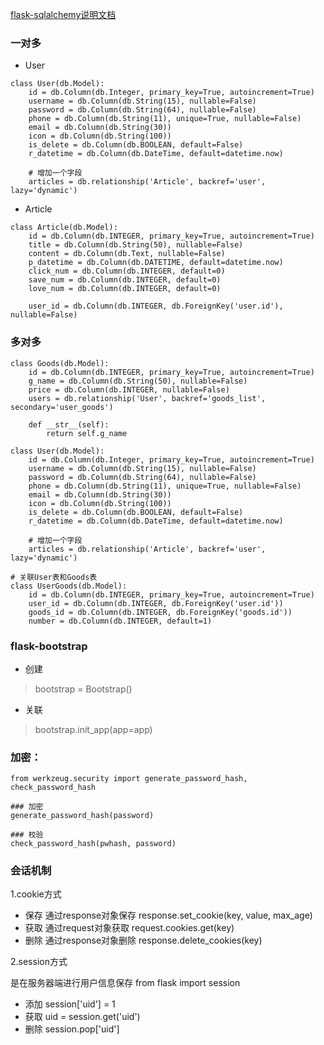 [flask-sqlalchemy说明文档](http://www.pythondoc.com/flask-sqlalchemy/index.html)

### 一对多
- User
```
class User(db.Model):
    id = db.Column(db.Integer, primary_key=True, autoincrement=True)
    username = db.Column(db.String(15), nullable=False)
    password = db.Column(db.String(64), nullable=False)
    phone = db.Column(db.String(11), unique=True, nullable=False)
    email = db.Column(db.String(30))
    icon = db.Column(db.String(100))
    is_delete = db.Column(db.BOOLEAN, default=False)
    r_datetime = db.Column(db.DateTime, default=datetime.now)

    # 增加一个字段
    articles = db.relationship('Article', backref='user', lazy='dynamic')
```

- Article
```
class Article(db.Model):
    id = db.Column(db.INTEGER, primary_key=True, autoincrement=True)
    title = db.Column(db.String(50), nullable=False)
    content = db.Column(db.Text, nullable=False)
    p_datetime = db.Column(db.DATETIME, default=datetime.now)
    click_num = db.Column(db.INTEGER, default=0)
    save_num = db.Column(db.INTEGER, default=0)
    love_num = db.Column(db.INTEGER, default=0)

    user_id = db.Column(db.INTEGER, db.ForeignKey('user.id'), nullable=False)
```

### 多对多
```
class Goods(db.Model):
    id = db.Column(db.INTEGER, primary_key=True, autoincrement=True)
    g_name = db.Column(db.String(50), nullable=False)
    price = db.Column(db.INTEGER, nullable=False)
    users = db.relationship('User', backref='goods_list', secondary='user_goods')

    def __str__(self):
        return self.g_name
```

```
class User(db.Model):
    id = db.Column(db.Integer, primary_key=True, autoincrement=True)
    username = db.Column(db.String(15), nullable=False)
    password = db.Column(db.String(64), nullable=False)
    phone = db.Column(db.String(11), unique=True, nullable=False)
    email = db.Column(db.String(30))
    icon = db.Column(db.String(100))
    is_delete = db.Column(db.BOOLEAN, default=False)
    r_datetime = db.Column(db.DateTime, default=datetime.now)

    # 增加一个字段
    articles = db.relationship('Article', backref='user', lazy='dynamic')
```

```
# 关联User表和Goods表
class UserGoods(db.Model):
    id = db.Column(db.INTEGER, primary_key=True, autoincrement=True)
    user_id = db.Column(db.INTEGER, db.ForeignKey('user.id'))
    goods_id = db.Column(db.INTEGER, db.ForeignKey('goods.id'))
    number = db.Column(db.INTEGER, default=1)
```

### flask-bootstrap

- 创建
> bootstrap = Bootstrap()

- 关联
> bootstrap.init_app(app=app)


### 加密：
```
from werkzeug.security import generate_password_hash, check_password_hash

### 加密
generate_password_hash(password)

### 校验
check_password_hash(pwhash, password)
```


### 会话机制
1.cookie方式
  - 保存
    通过response对象保存
    response.set_cookie(key, value, max_age)
  - 获取
    通过request对象获取
    request.cookies.get(key)
  - 删除
    通过response对象删除
    response.delete_cookies(key)
    
2.session方式

是在服务器端进行用户信息保存
from flask import session
  - 添加
    session['uid'] = 1
  - 获取
    uid = session.get('uid')
  - 删除
        session.pop['uid']
